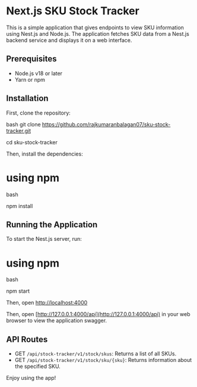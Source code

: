 # Next.js SKU Stock Tracker

This is a simple application that gives endpoints to view SKU information using Nest.js and Node.js. The application fetches SKU data from a Nest.js backend service and displays it on a web interface.

## Prerequisites

- Node.js v18 or later
- Yarn or npm

## Installation

First, clone the repository:

bash
git clone https://github.com/rajkumaranbalagan07/sku-stock-tracker.git

cd sku-stock-tracker

Then, install the dependencies:

# using npm

bash

npm install

## Running the Application

To start the Nest.js server, run:

# using npm

bash

npm start

Then, open [http://localhost:4000](http://localhost:4000)

Then, open [http://127.0.0.1:4000/api](http://127.0.0.1:4000/api) in your web browser to view the application swagger.

## API Routes

- GET `/api/stock-tracker/v1/stock/skus`: Returns a list of all SKUs.
- GET `/api/stock-tracker/v1/stock/sku/{sku}`: Returns information about the specified SKU.

Enjoy using the app!
